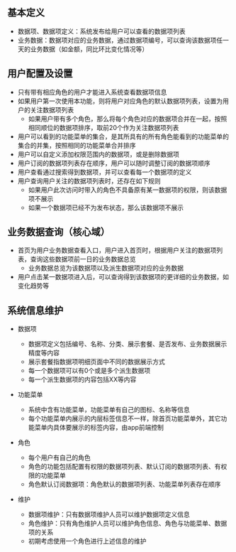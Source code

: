 ## 基本定义
- 数据项、数据项定义：系统发布给用户可以查看的数据项列表
- 业务数据：数据项对应的业务数据，通过数据项编号，可以查询该数据项任一天的业务数据（如金额，同比环比变化情况等）

## 用户配置及设置
- 只有带有相应角色的用户才能进入系统查看数据项信息
- 如果用户第一次使用本功能，则将用户对应角色的默认数据项列表，设置为用户的关注数据项列表
  - 如果用户带有多个角色，那么将每个角色对应的数据项合并在一起，按照相同顺位的数据项排序，取前20个作为关注数据项列表
- 用户可以看到的功能菜单的集合，是其所具有的所有角色能看到的功能菜单的集合的并集，按照相同的功能菜单合并排序
- 用户可以自定义添加权限范围内的数据项，或是删除数据项
- 用户订阅的数据项列表存在顺序，用户可以随时调整订阅的数据项顺序
- 用户查看通过搜索得到数据项，并可以查看每一个数据项的定义
- 用户查询用户关注的数据项列表时，还存在如下规则
  - 如果用户此次访问时带入的角色不具备原有某一数据项的权限，则该数据项不展示
  - 如果一个数据项已经不为发布状态，那么该数据项不展示

## 业务数据查询（核心域）
- 首页为用户业务数据查看入口，用户进入首页时，根据用户关注的数据项列表，查询这些数据项前一日的业务数据总览
  - 业务数据总览为该数据项以及派生数据项对应的业务数据
- 用户点击某一数据项进入后，可以查询得到该数据项的更详细的业务数据，如变化趋势等

## 系统信息维护
- 数据项
  - 数据项定义包括编号、名称、分类、展示套餐、是否发布、业务数据展示精度等内容
  - 展示套餐指数据项明细页面中不同的数据展示方式
  - 每一个数据项可以有0个或是多个派生数据项
  - 每一个派生数据项的内容包括XX等内容
- 功能菜单
  - 系统中含有功能菜单，功能菜单有自己的图标、名称等信息
  - 每个功能菜单内展示的内层标签信息不一样，除首页功能菜单外，其它功能菜单内具体要展示的标签内容，由app前端控制

- 角色
  - 每个用户有自己的角色
  - 角色的功能包括配置有权限的数据项列表、默认订阅的数据项列表、有权限的功能菜单
  - 角色默认订阅数据项：角色默认的数据项列表、功能菜单列表存在顺序
- 维护
  - 数据项维护：只有数据项维护人员可以维护数据项定义信息
  - 角色维护：只有角色维护人员可以维护角色信息、角色与功能菜单、数据项的关系
  - 初期考虑使用一个角色进行上述信息的维护
